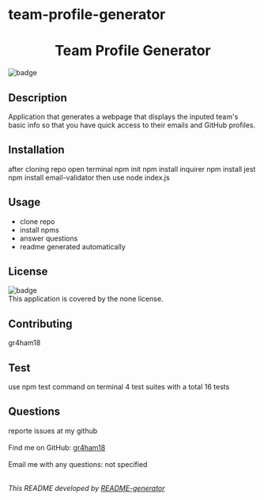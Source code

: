 # team-profile-generator

<h1 align="center"> Team Profile Generator </h1>
  
![badge](https://img.shields.io/badge/license-none-brightgreen)<br />

## Description
Application that generates a webpage that displays the inputed team's basic info
so that you have quick access to their emails and GitHub profiles.


## Installation
 after cloning repo
 open terminal 
 npm init 
 npm install inquirer
 npm install jest
 npm install email-validator
 then use node index.js

## Usage
- clone repo
 - install npms
 - answer questions 
 - readme generated automatically

## License
![badge](https://img.shields.io/badge/license-none-brightgreen)
<br />
This application is covered by the none license. 

## Contributing
 gr4ham18

## Test
 use npm test command on terminal
 4 test suites with a total 16 tests

## Questions
 reporte issues at my github<br />
<br />
Find me on GitHub: [gr4ham18](https://github.com/gr4ham18)<br />
<br />
 Email me with any questions: not specified<br /><br />

_This README developed by [README-generator](https://github.com/gr4ham18/team-profile-generator)_
    